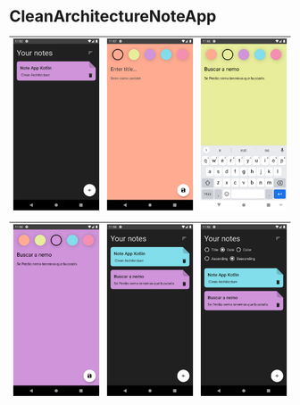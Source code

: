 # CleanArchitectureNoteApp


![Xamarin ScreenShots](docs/1.png) | ![Xamarin ScreenShots](docs/3.png) | ![Xamarin ScreenShots](docs/4.png)
-----------------------------------|------------------------------------|-----------------------------------

![Xamarin ScreenShots](docs/5.png) | ![Xamarin ScreenShots](docs/6.png) | ![Xamarin ScreenShots](docs/7.png)
-----------------------------------|------------------------------------|-----------------------------------